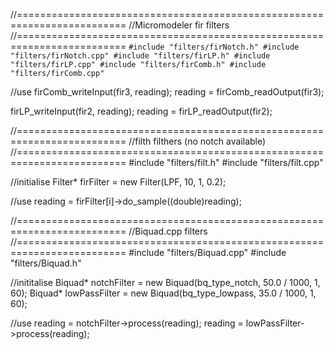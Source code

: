 //=========================================================================
//Micromodeler fir filters
//=========================================================================
`#include "filters/firNotch.h"
#include "filters/firNotch.cpp"
#include "filters/firLP.h"
#include "filters/firLP.cpp"
#include "filters/firComb.h"
#include "filters/firComb.cpp"`

//use
firComb_writeInput(fir3, reading);
reading = firComb_readOutput(fir3);

firLP_writeInput(fir2, reading);
reading = firLP_readOutput(fir2);

//=========================================================================
//filth filthers (no notch available)
//=========================================================================
#include "filters/filt.h"
#include "filters/filt.cpp"

//initialise
Filter* firFilter = new Filter(LPF, 10, 1, 0.2);

//use
reading = firFilter[i]->do_sample((double)reading);


//=========================================================================
//Biquad.cpp filters
//=========================================================================
#include "filters/Biquad.cpp"
#include "filters/Biquad.h"

//inititalise
Biquad* notchFilter = new Biquad(bq_type_notch, 50.0 / 1000, 1, 60);
Biquad* lowPassFilter = new Biquad(bq_type_lowpass, 35.0 / 1000, 1, 60);

//use
reading = notchFilter->process(reading);
reading = lowPassFilter->process(reading);

